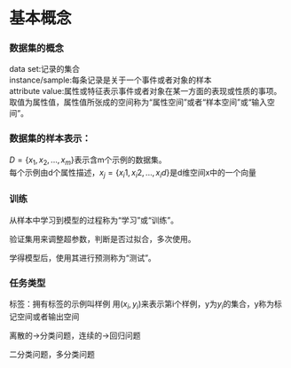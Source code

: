 # 基本概念


### 数据集的概念
data set:记录的集合 \
instance/sample:每条记录是关于一个事件或者对象的样本 \
attribute value:属性或特征表示事件或者对象在某一方面的表现或性质的事项。
取值为属性值，属性值所张成的空间称为“属性空间”或者“样本空间”或“输入空间”。



### 数据集的样本表示：

$D=\{x_1,x_2,...,x_m\}$表示含m个示例的数据集。\
每个示例由d个属性描述，$x_j = \{x_i1,x_i2,...,x_id\}$是d维空间x中的一个向量

### 训练
从样本中学习到模型的过程称为“学习”或“训练”。

验证集用来调整超参数，判断是否过拟合，多次使用。

学得模型后，使用其进行预测称为“测试”。


### 任务类型
标签：拥有标签的示例叫样例
用$(x_i,y_i)$来表示第i个样例，y为$y_i$的集合，y称为标记空间或者输出空间

离散的$\rightarrow$分类问题，连续的$\rightarrow$回归问题

二分类问题，多分类问题
